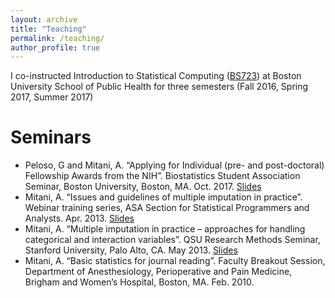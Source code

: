 ```yaml
---
layout: archive
title: "Teaching"
permalink: /teaching/
author_profile: true
---
```


I co-instructed Introduction to Statistical Computing ([BS723](https://www.bu.edu/academics/sph/courses/sph-bs-723/)) at Boston University School of Public Health for three semesters (Fall 2016, Spring 2017, Summer 2017)

Seminars
========

- Peloso, G and Mitani, A. “Applying for Individual (pre- and post-doctoral) Fellowship
Awards from the NIH”. Biostatistics Student Association Seminar, Boston University,
Boston, MA. Oct. 2017. [Slides](http://ayamitani.github.io/files/F31slides.pdf)
- Mitani, A. “Issues and guidelines of multiple imputation in practice”. Webinar training
series, ASA Section for Statistical Programmers and Analysts. Apr. 2013. [Slides](http://ayamitani.github.io/files/mitani_qsuseminar_v2.pdf)
- Mitani, A. “Multiple imputation in practice – approaches for handling categorical and
interaction variables”. QSU Research Methods Seminar, Stanford University, Palo Alto,
CA. May 2013. [Slides](http://ayamitani.github.io/files/Webinar04172013_Mitani.pdf)
- Mitani, A. “Basic statistics for journal reading”. Faculty Breakout Session, Department
of Anesthesiology, Perioperative and Pain Medicine, Brigham and Women’s Hospital,
Boston, MA. Feb. 2010. 
